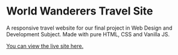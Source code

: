 # World Wanderers Travel Site

A responsive travel website for our final project in Web Design and Development Subject. Made with pure HTML, CSS and Vanilla JS.

[You can view the live site here.](https://world-wanderers.netlify.app/)